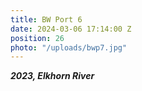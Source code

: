 ```yaml
---
title: BW Port 6
date: 2024-03-06 17:14:00 Z
position: 26
photo: "/uploads/bwp7.jpg"
---
```


***2023, Elkhorn River***